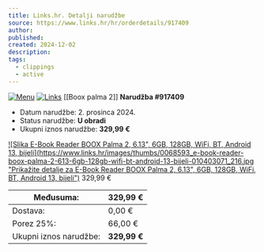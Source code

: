 ```yaml
---
title: Links.hr. Detalji narudžbe
source: https://www.links.hr/hr/orderdetails/917409
author: 
published: 
created: 2024-12-02
description: 
tags:
  - clippings
  - active
---
```

[![Menu](https://www.links.hr/Themes/Links/Content/images/icon/Menu2.svg)](https://www.links.hr/hr/orderdetails/#) [![Links](https://www.links.hr/Themes/Links/Content/images/common/links-logo.svg)](https://www.links.hr/hr)
[[Boox palma 2]] 
**Narudžba #917409**
- Datum narudžbe: 2. prosinca 2024.
- Status narudžbe: **U obradi**
- Ukupni iznos narudžbe: **329,99 €**

[![Slika E-Book Reader BOOX Palma 2, 6.13", 6GB, 128GB, WiFi, BT, Android 13, bijeli](https://www.links.hr/images/thumbs/0068593_e-book-reader-boox-palma-2-613-6gb-128gb-wifi-bt-android-13-bijeli-010403071_216.jpg "Prikažite detalje za E-Book Reader BOOX Palma 2, 6.13", 6GB, 128GB, WiFi, BT, Android 13, bijeli")](https://www.links.hr/hr/e-book-reader-boox-palma-2-613-6gb-128gb-wifi-bt-android-13-bijeli-010403071)
329,99 €

| Međusuma: | 329,99 € |
| --- | --- |
| Dostava: | 0,00 € |
| Porez 25%: | 66,00 € |
| Ukupni iznos narudžbe: | **329,99 €** |
